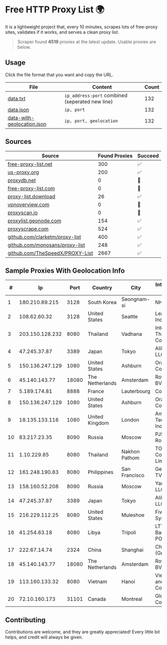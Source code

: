 
# Free HTTP Proxy List 🌍

It is a lightweight project that, every 10 minutes, scrapes lots of free-proxy sites, validates if it works, and serves a clean proxy list.


> Scraper found **4519** proxies at the latest update. Usable proxies are below.

## Usage

Click the file format that you want and copy the URL.


|File|Content|Count|
|----|-------|-----|
|[data.txt](https://raw.githubusercontent.com/themiralay/Proxy-List-World/master/data.txt)|`ip_address:port` combined (seperated new line)|132|
|[data.json](https://raw.githubusercontent.com/themiralay/Proxy-List-World/master/data.json)|`ip, port`|132|
|[data-with-geolocation.json](https://raw.githubusercontent.com/themiralay/Proxy-List-World/master/data-with-geolocation.json)|`ip, port, geolocation`|132|

## Sources

|Source|Found Proxies|Succeed|
|------|-------------|-------|
|[free-proxy-list.net](https://free-proxy-list.net)|300|✅|
|[us-proxy.org](https://www.us-proxy.org)|200|✅|
|[proxydb.net](http://proxydb.net)|0|🚫|
|[free-proxy-list.com](https://free-proxy-list.com/?page=&port=&type%5B%5D=http&type%5B%5D=https&up_time=0&search=Search)|0|🚫|
|[proxy-list.download](https://www.proxy-list.download/HTTP)|26|✅|
|[vpnoverview.com](https://vpnoverview.com/privacy/anonymous-browsing/free-proxy-servers)|0|🚫|
|[proxyscan.io](https://www.proxyscan.io)|0|🚫|
|[proxylist.geonode.com](https://proxylist.geonode.com/api/proxy-list?limit=300&page=1&sort_by=lastChecked&sort_type=desc&protocols=http,https)|154|✅|
|[proxyscrape.com](https://api.proxyscrape.com/v2/?request=displayproxies&protocol=http&timeout=10000&country=all&ssl=all&anonymity=all)|524|✅|
|[github.com/clarketm/proxy-list](https://raw.githubusercontent.com/clarketm/proxy-list/master/proxy-list-raw.txt)|400|✅|
|[github.com/monosans/proxy-list](https://raw.githubusercontent.com/monosans/proxy-list/main/proxies/http.txt)|248|✅|
|[github.com/TheSpeedX/PROXY-List](https://raw.githubusercontent.com/TheSpeedX/PROXY-List/master/http.txt)|2667|✅|


## Sample Proxies With Geolocation Info

|#|Ip|Port|Country|City|Internet Service Provider|
|-|--|----|-------|----|-------------------------|
|1|180.210.89.215|3128|South Korea|Seongnam-si|NHNCLOUD|
|2|108.62.60.32|3128|United States|Seattle|Leaseweb USA, Inc.|
|3|203.150.128.232|8080|Thailand|Vadhana|Internet Thailand Company Ltd|
|4|47.245.37.87|3389|Japan|Tokyo|Alibaba Cloud LLC|
|5|150.136.247.129|1080|United States|Ashburn|Oracle Corporation|
|6|45.140.143.77|18080|The Netherlands|Amsterdam|RoyaleHosting BV|
|7|5.189.174.81|8888|France|Lauterbourg|Contabo GmbH|
|8|150.136.247.129|1080|United States|Ashburn|Oracle Corporation|
|9|18.135.133.116|1080|United Kingdom|London|Amazon Technologies Inc.|
|10|83.217.23.35|8090|Russia|Moscow|PJSC Rostelecom|
|11|1.10.229.85|8080|Thailand|Nakhon Pathom|TOT Public Company Limited|
|12|161.248.190.83|8080|Philippines|San Francisco|Gemstar Cable TV|
|13|158.160.52.208|8090|Russia|Moscow|Yandex.Cloud LLC|
|14|47.245.37.87|3389|Japan|Tokyo|Alibaba Cloud LLC|
|15|216.229.112.25|8080|United States|Muleshoe|Five Area Systems, LLC|
|16|41.254.63.18|8080|Libya|Tripoli|LTT Network Backbone and POPs|
|17|222.67.14.74|2324|China|Shanghai|China Telecom (Group)|
|18|45.140.143.77|18080|The Netherlands|Amsterdam|RoyaleHosting BV|
|19|113.160.133.32|8080|Vietnam|Hanoi|VietNam Post and Telecom Corporation|
|20|72.10.160.173|31101|Canada|Montreal|GloboTech Communications|



## Contributing

Contributions are welcome, and they are greatly appreciated! Every
little bit helps, and credit will always be given.

